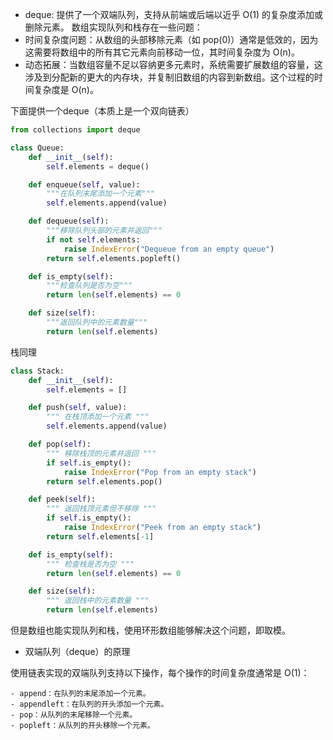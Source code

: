 - deque: 提供了一个双端队列，支持从前端或后端以近乎 O(1) 的复杂度添加或删除元素。
数组实现队列和栈存在一些问题：
- 时间复杂度问题：从数组的头部移除元素（如 pop(0)）通常是低效的，因为这需要将数组中的所有其它元素向前移动一位，其时间复杂度为 O(n)。
- 动态拓展：当数组容量不足以容纳更多元素时，系统需要扩展数组的容量，这涉及到分配新的更大的内存块，并复制旧数组的内容到新数组。这个过程的时间复杂度是 O(n)。

下面提供一个deque（本质上是一个双向链表）
```python 
from collections import deque

class Queue:
    def __init__(self):
        self.elements = deque()

    def enqueue(self, value):
        """在队列末尾添加一个元素"""
        self.elements.append(value)

    def dequeue(self):
        """移除队列头部的元素并返回"""
        if not self.elements:
            raise IndexError("Dequeue from an empty queue")
        return self.elements.popleft()

    def is_empty(self):
        """检查队列是否为空"""
        return len(self.elements) == 0

    def size(self):
        """返回队列中的元素数量"""
        return len(self.elements)
```
栈同理
```python
class Stack:
    def __init__(self):
        self.elements = []

    def push(self, value):
        """ 在栈顶添加一个元素 """
        self.elements.append(value)

    def pop(self):
        """ 移除栈顶的元素并返回 """
        if self.is_empty():
            raise IndexError("Pop from an empty stack")
        return self.elements.pop()

    def peek(self):
        """ 返回栈顶元素但不移除 """
        if self.is_empty():
            raise IndexError("Peek from an empty stack")
        return self.elements[-1]

    def is_empty(self):
        """ 检查栈是否为空 """
        return len(self.elements) == 0

    def size(self):
        """ 返回栈中的元素数量 """
        return len(self.elements)
```


但是数组也能实现队列和栈，使用环形数组能够解决这个问题，即取模。

- 双端队列（deque）的原理

使用链表实现的双端队列支持以下操作，每个操作的时间复杂度通常是 O(1)：

    - append：在队列的末尾添加一个元素。
    - appendleft：在队列的开头添加一个元素。
    - pop：从队列的末尾移除一个元素。
    - popleft：从队列的开头移除一个元素。